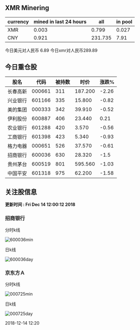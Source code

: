 ## XMR Minering

|currency|mined in last 24 hours|all|in pool|
|---|---|---|---|
|XMR|0.003|0.799|0.027|
|CNY|0.921|231.735|7.91|

今日美元对人民币 6.89	今日xmr对人民币289.89


## 今日重仓股 

|股名|代码|被持数|时价|涨跌%|
|---|---|---|---|---|
|长春高新|000661|311|187.200|-2.26|
|兴业银行|601166|335|15.800|-0.82|
|美的集团|000333|342|39.910|-0.52|
|伊利股份|600887|406|23.440|0.21|
|农业银行|601288|420|3.570|-0.56|
|工商银行|601398|423|5.340|-0.93|
|格力电器|000651|526|37.570|-0.61|
|招商银行|600036|630|28.320|-1.5|
|贵州茅台|600519|801|595.560|-1.03|
|中国平安|601318|975|62.200|-1.58|

## 关注股信息
**更新时间 : Fri Dec 14 12:00:12 2018**
### 招商银行 
分时k线

![600036min](http://image.sinajs.cn/newchart/min/n/sh600036.gif)

日k线

![600036day](http://image.sinajs.cn/newchart/daily/n/sh600036.gif)

### 京东方Ａ 
分时k线

![000725min](http://image.sinajs.cn/newchart/min/n/sz000725.gif)

日k线

![000725day](http://image.sinajs.cn/newchart/daily/n/sz000725.gif)

2018-12-14 12:20